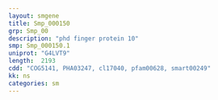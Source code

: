 ```yaml
---
layout: smgene
title: Smp_000150
grp: Smp_00
description: "phd finger protein 10"
smp: Smp_000150.1
uniprot: "G4LVT9"
length:  2193
cdd: "COG5141, PHA03247, cl17040, pfam00628, smart00249"
kk: ns
categories: sm
---
```

